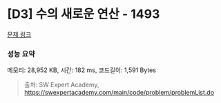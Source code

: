 # [D3] 수의 새로운 연산 - 1493 

[문제 링크](https://swexpertacademy.com/main/code/problem/problemDetail.do?contestProbId=AV2b-QGqADMBBASw) 

### 성능 요약

메모리: 28,952 KB, 시간: 182 ms, 코드길이: 1,591 Bytes



> 출처: SW Expert Academy, https://swexpertacademy.com/main/code/problem/problemList.do